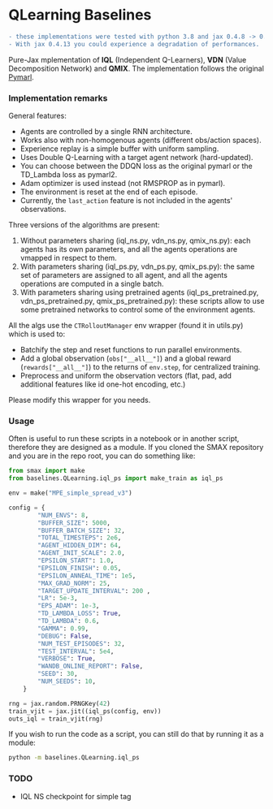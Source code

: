 # QLearning Baselines


```diff
- these implementations were tested with python 3.8 and jax 0.4.8 -> 0.4.11
- With jax 0.4.13 you could experience a degradation of performances.
```

Pure-Jax mplementation of **IQL** (Independent Q-Learners), **VDN** (Value Decomposition Network) and **QMIX**. The implementation follows the original [Pymarl](https://github.com/oxwhirl/pymarl/blob/master/src/learners/q_learner.py).


### Implementation remarks

General features:

- Agents are controlled by a single RNN architecture.
- Works also with non-homogenous agents (different obs/action spaces).
- Experience replay is a simple buffer with uniform sampling.
- Uses Double Q-Learning with a target agent network (hard-updated).
- You can choose between the DDQN loss as the original pymarl or the TD_Lambda loss as pymarl2.
- Adam optimizer is used instead (not RMSPROP as in pymarl).
- The environment is reset at the end of each episode.
- Currently, the `last_action` feature is not included in the agents' observations.

Three versions of the algorithms are present:

1. Without parameters sharing (iql_ns.py, vdn_ns.py, qmix_ns.py): each agents has its own parameters, and all the agents operations are vmapped in respect to them.
2. With parameters sharing (iql_ps.py, vdn_ps.py, qmix_ps.py): the same set of parameters are assigned to all agent, and all the agents operations are computed in a single batch.
3. With parameters sharing using pretrained agents (iql_ps_pretrained.py, vdn_ps_pretrained.py, qmix_ps_pretrained.py): these scripts allow to use some pretrained networks to control some of the environment agents.

All the algs use the `CTRolloutManager` env wrapper (found it in utils.py) which is used to:

- Batchify the step and reset functions to run parallel environments.
- Add a global observation (`obs["__all__"]`) and a global reward (`rewards["__all__"]`) to the returns of `env.step`, for centralized training.
- Preprocess and uniform the observation vectors (flat, pad, add additional features like id one-hot encoding, etc.)

Please modify this wrapper for you needs.

### Usage

Often is useful to run these scripts in a notebook or in another script, therefore they are designed as a module. If you cloned the SMAX repository and you are in the repo root, you can do something like:

```python
from smax import make
from baselines.QLearning.iql_ps import make_train as iql_ps

env = make("MPE_simple_spread_v3")

config = {
        "NUM_ENVS": 8,
        "BUFFER_SIZE": 5000,
        "BUFFER_BATCH_SIZE": 32,
        "TOTAL_TIMESTEPS": 2e6,
        "AGENT_HIDDEN_DIM": 64,
        "AGENT_INIT_SCALE": 2.0,
        "EPSILON_START": 1.0,
        "EPSILON_FINISH": 0.05,
        "EPSILON_ANNEAL_TIME": 1e5,
        "MAX_GRAD_NORM": 25,
        "TARGET_UPDATE_INTERVAL": 200 ,
        "LR": 5e-3,
        "EPS_ADAM": 1e-3,
        "TD_LAMBDA_LOSS": True,
        "TD_LAMBDA": 0.6,
        "GAMMA": 0.99,
        "DEBUG": False,
        "NUM_TEST_EPISODES": 32,
        "TEST_INTERVAL": 5e4,
        "VERBOSE": True,
        "WANDB_ONLINE_REPORT": False,
        "SEED": 30,
        "NUM_SEEDS": 10,
    }

rng = jax.random.PRNGKey(42)
train_vjit = jax.jit((iql_ps(config, env))
outs_iql = train_vjit(rng)
```

If you wish to run the code as a script, you can still do that by running it as a module:

```bash
python -m baselines.QLearning.iql_ps
```

### TODO
- IQL NS checkpoint for simple tag